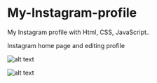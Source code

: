 # My-Instagram-profile
My Instagram profile with Html, CSS, JavaScript..

Instagram home page and editing profile 

![alt text](https://github.com/connor77/My-Instagram-profile/blob/master/result/Screenshot%20(11).png?raw=true)

![alt text](https://github.com/connor77/My-Instagram-profile/blob/master/result/Screenshot%20(9).png?raw=true)
